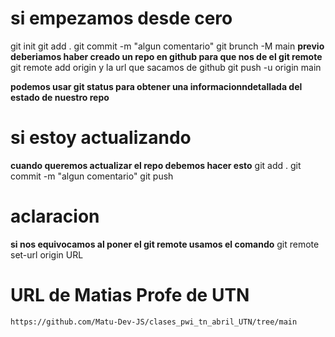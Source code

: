 # si empezamos desde cero
git init
git add .
git commit -m "algun comentario"
git brunch -M main
**previo deberiamos haber creado un repo en github para que nos de el git remote**
git remote add origin y la url que sacamos de github
git push -u origin main

**podemos usar git status para obtener una informacionndetallada del estado de nuestro repo**

# si estoy actualizando
**cuando queremos actualizar el repo debemos hacer esto**
git add .
git commit -m "algun comentario"
git push

# aclaracion
**si nos equivocamos al poner el git remote usamos el comando**
git remote set-url origin URL

# URL de Matias Profe de UTN
    https://github.com/Matu-Dev-JS/clases_pwi_tn_abril_UTN/tree/main

    